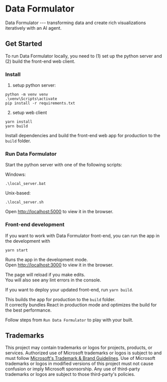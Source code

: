 # Data Formulator

Data Formulator --- transforming data and create rich visualizations iteratively with an AI agent.

## Get Started

To run Data Formulator locally, you need to (1) set up the python server and (2) build the front-end web client.

### Install

1. setup python server:

```
python -m venv venv
.\venv\Scripts\activate
pip install -r requirements.txt
```

2. setup web client

```
yarn install
yarn build
```

Install dependencies and build the front-end web app for production to the `build` folder.

### Run Data Formulator

Start the python server with one of the following scripts:

Windows:
```
.\local_server.bat
```

Unix-based:
```
.\local_server.sh
```

Open [http://localhost:5000](http://localhost:5000) to view it in the browser.


### Front-end development

If you want to work with Data Formulator front-end, you can run the app in the development with

```yarn start```

Runs the app in the development mode.\
Open [http://localhost:3000](http://localhost:3000) to view it in the browser.

The page will reload if you make edits.\
You will also see any lint errors in the console.

If you want to deploy your updated front-end, run ```yarn build```.

This builds the app for production to the `build` folder.\
It correctly bundles React in production mode and optimizes the build for the best performance.

Follow steps from `Run Data Formulator` to play with your built.


## Trademarks

This project may contain trademarks or logos for projects, products, or services. Authorized use of Microsoft 
trademarks or logos is subject to and must follow 
[Microsoft's Trademark & Brand Guidelines](https://www.microsoft.com/en-us/legal/intellectualproperty/trademarks/usage/general).
Use of Microsoft trademarks or logos in modified versions of this project must not cause confusion or imply Microsoft sponsorship.
Any use of third-party trademarks or logos are subject to those third-party's policies.
